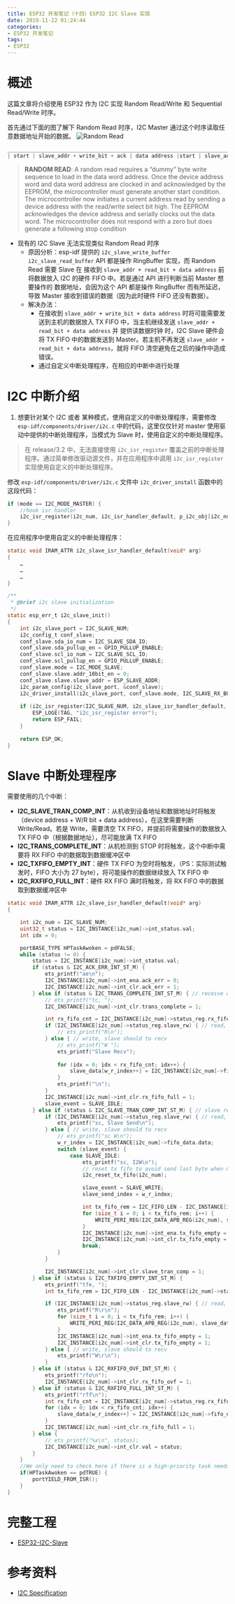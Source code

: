 ```yaml
---
title: ESP32 开发笔记（十四）ESP32 I2C Slave 实现
date: 2019-11-22 01:24:44
categories:
- ESP32 开发笔记
tags:
- ESP32
---
```


# 概述

这篇文章将介绍使用 ESP32 作为 I2C 实现 Random Read/Write 和  Sequential Read/Write 时序。

首先通过下面的图了解下 Random Read 时序，I2C Master 通过这个时序读取任意数据地址开始的数据。
![Random Read](https://img-blog.csdnimg.cn/20191123145556881.png?x-oss-process=image/watermark,type_ZmFuZ3poZW5naGVpdGk,shadow_10,text_aHR0cHM6Ly9ibG9nLmNzZG4ubmV0L3FxXzI3MTE0Mzk3,size_16,color_FFFFFF,t_70)

<!--more-->

```c
___________________________________________________________________________________________________________________________________________________
| start | slave_addr + write_bit + ack | data address |start | slave_addr + read_bit + ack |  read n-1 bytes + ack | read 1 byte + nack | stop |
```

> **RANDOM READ**: A random read requires a “dummy” byte write sequence to load in the data word address. Once the device address word and data word address are clocked in and acknowledged by the EEPROM, the microcontroller must generate another start condition.
> The microcontroller now initiates a current address read by sending a device address with the read/write select bit high. The EEPROM acknowledges the device address and serially clocks out the data word. The microcontroller does not respond with a zero but does generate a following stop condition 

 - 现有的 I2C Slave 无法实现类似 Random Read 时序
	 - 原因分析：esp-idf 提供的 `i2c_slave_write_buffer` `i2c_slave_read_buffer` API 都是操作 RingBuffer 实现，而 Random Read 需要 Slave 在 接收到 `slave_addr + read_bit + data address` 前将数据放入 I2C 的硬件 FIFO 中。若是通过 API 进行判断当前 Master 想要操作的 数据地址，会因为这个 API 都是操作 RingBuffer 而有所延迟，导致 Master 接收到错误的数据（因为此时硬件 FIFO 还没有数据）。
	 - 解决办法：
		 - 在接收到 `slave_addr + write_bit + data address` 时将可能需要发送到主机的数据放入 TX FIFO 中，当主机继续发送 `slave_addr + read_bit + data address` 并 提供读数据时钟 时，I2C Slave 硬件会将 TX FIFO 中的数据发送到 Master。若主机不再发送 `slave_addr + read_bit + data address`，就将 FIFO 清空避免在之后的操作中造成错误。
		 - 通过自定义中断处理程序，在相应的中断中进行处理

# I2C 中断介绍

 1. 想要针对某个 I2C 或者 某种模式，使用自定义的中断处理程序，需要修改 `esp-idf/components/driver/i2c.c` 中的代码，这里仅仅针对 master 使用驱动中提供的中断处理程序，当模式为 Slave 时，使用自定义的中断处理程序。

> 在 release/3.2 中，无法直接使用 `i2c_isr_register` 覆盖之前的中断处理程序。通过简单修改驱动源文件，并在应用程序中调用 `i2c_isr_register` 实现使用自定义的中断处理程序。

修改 `esp-idf/components/driver/i2c.c` 文件中 `i2c_driver_install`  函数中的这段代码：
```c
if (mode == I2C_MODE_MASTER) {
    //hook isr handler
    i2c_isr_register(i2c_num, i2c_isr_handler_default, p_i2c_obj[i2c_num], intr_alloc_flags, &p_i2c_obj[i2c_num]->intr_handle);
}
```

在应用程序中使用自定义的中断处理程序：

```c
static void IRAM_ATTR i2c_slave_isr_handler_default(void* arg)
{
	…
	…
	…
}

/**
 * @brief i2c slave initialization
 */
static esp_err_t i2c_slave_init()
{
    int i2c_slave_port = I2C_SLAVE_NUM;
    i2c_config_t conf_slave;
    conf_slave.sda_io_num = I2C_SLAVE_SDA_IO;
    conf_slave.sda_pullup_en = GPIO_PULLUP_ENABLE;
    conf_slave.scl_io_num = I2C_SLAVE_SCL_IO;
    conf_slave.scl_pullup_en = GPIO_PULLUP_ENABLE;
    conf_slave.mode = I2C_MODE_SLAVE;
    conf_slave.slave.addr_10bit_en = 0;
    conf_slave.slave.slave_addr = ESP_SLAVE_ADDR;
    i2c_param_config(i2c_slave_port, &conf_slave);
    i2c_driver_install(i2c_slave_port, conf_slave.mode, I2C_SLAVE_RX_BUF_LEN, I2C_SLAVE_TX_BUF_LEN, 0);
    
    if (i2c_isr_register(I2C_SLAVE_NUM, i2c_slave_isr_handler_default, NULL, 0, NULL) != ESP_OK) {
        ESP_LOGE(TAG, "i2c_isr_register error");
        return ESP_FAIL;
    }
    
    return ESP_OK;
}
```

# Slave 中断处理程序

需要使用的几个中断：

 - **I2C_SLAVE_TRAN_COMP_INT**：从机收到设备地址和数据地址时将触发（device address + W/R bit + data address），在这里需要判断 Write/Read。若是 Write，需要清空 TX FIFO，并提前将需要操作的数据放入 TX FIFO 中（根据数据地址），尽可能放满 TX FIFO
 - **I2C_TRANS_COMPLETE_INT**：从机检测到 STOP 时将触发，这个中断中需要将 RX FIFO 中的数据取到数据缓冲区中
 - **I2C_TXFIFO_EMPTY_INT**：硬件 TX FIFO 为空时将触发，（PS：实际测试触发时，FIFO 大小为 27 byte），将可能操作的数据继续放入 TX FIFO 中
 - **I2C_RXFIFO_FULL_INT**：硬件 RX FIFO 满时将触发，将 RX FIFO 中的数据取到数据缓冲区中

```c
static void IRAM_ATTR i2c_slave_isr_handler_default(void* arg)
{

    int i2c_num = I2C_SLAVE_NUM;
    uint32_t status = I2C_INSTANCE[i2c_num]->int_status.val;
    int idx = 0;

    portBASE_TYPE HPTaskAwoken = pdFALSE;
    while (status != 0) {
        status = I2C_INSTANCE[i2c_num]->int_status.val;
        if (status & I2C_ACK_ERR_INT_ST_M) {
            ets_printf("ae\n");
            I2C_INSTANCE[i2c_num]->int_ena.ack_err = 0;
            I2C_INSTANCE[i2c_num]->int_clr.ack_err = 1;
        } else if (status & I2C_TRANS_COMPLETE_INT_ST_M) { // receive data after receive device address + W/R bit and data address
            // ets_printf("tc, ");
            I2C_INSTANCE[i2c_num]->int_clr.trans_complete = 1;

            int rx_fifo_cnt = I2C_INSTANCE[i2c_num]->status_reg.rx_fifo_cnt;
            if (I2C_INSTANCE[i2c_num]->status_reg.slave_rw) { // read, slave should to send
                // ets_printf("R\n");
            } else { // write, slave should to recv
                // ets_printf("W ");
                ets_printf("Slave Recv");
                
                for (idx = 0; idx < rx_fifo_cnt; idx++) {
                    slave_data[w_r_index++] = I2C_INSTANCE[i2c_num]->fifo_data.data;
                }
                ets_printf("\n");
            }
            I2C_INSTANCE[i2c_num]->int_clr.rx_fifo_full = 1;
            slave_event = SLAVE_IDLE;
        } else if (status & I2C_SLAVE_TRAN_COMP_INT_ST_M) { // slave receive device address + W/R bit + data address
            if (I2C_INSTANCE[i2c_num]->status_reg.slave_rw) { // read, slave should to send
                ets_printf("sc, Slave Send\n");
            } else { // write, slave should to recv
                // ets_printf("sc W\n");
                w_r_index = I2C_INSTANCE[i2c_num]->fifo_data.data;
                switch (slave_event) {
                    case SLAVE_IDLE:
                        ets_printf("sc, I2W\n");
                        // reset tx fifo to avoid send last byte when master send read command next.
                        i2c_reset_tx_fifo(i2c_num);

                        slave_event = SLAVE_WRITE;
                        slave_send_index = w_r_index;

                        int tx_fifo_rem = I2C_FIFO_LEN - I2C_INSTANCE[i2c_num]->status_reg.tx_fifo_cnt;
                        for (size_t i = 0; i < tx_fifo_rem; i++) {
                            WRITE_PERI_REG(I2C_DATA_APB_REG(i2c_num), slave_data[slave_send_index++]);
                        }
                        I2C_INSTANCE[i2c_num]->int_ena.tx_fifo_empty = 1;
                        I2C_INSTANCE[i2c_num]->int_clr.tx_fifo_empty = 1;
                        break;
                }
            }

            I2C_INSTANCE[i2c_num]->int_clr.slave_tran_comp = 1;
        } else if (status & I2C_TXFIFO_EMPTY_INT_ST_M) {
            ets_printf("tfe, ");
            int tx_fifo_rem = I2C_FIFO_LEN - I2C_INSTANCE[i2c_num]->status_reg.tx_fifo_cnt;

            if (I2C_INSTANCE[i2c_num]->status_reg.slave_rw) { // read, slave should to send
                ets_printf("R\r\n");
                for (size_t i = 0; i < tx_fifo_rem; i++) {
                    WRITE_PERI_REG(I2C_DATA_APB_REG(i2c_num), slave_data[slave_send_index++]);
                }
                I2C_INSTANCE[i2c_num]->int_ena.tx_fifo_empty = 1;
                I2C_INSTANCE[i2c_num]->int_clr.tx_fifo_empty = 1;
            } else { // write, slave should to recv
                ets_printf("W\r\n");
            }
        } else if (status & I2C_RXFIFO_OVF_INT_ST_M) {
            ets_printf("rfo\n");
            I2C_INSTANCE[i2c_num]->int_clr.rx_fifo_ovf = 1;
        } else if (status & I2C_RXFIFO_FULL_INT_ST_M) {
            ets_printf("rff\n");
            int rx_fifo_cnt = I2C_INSTANCE[i2c_num]->status_reg.rx_fifo_cnt;
            for (idx = 0; idx < rx_fifo_cnt; idx++) {
                slave_data[w_r_index++] = I2C_INSTANCE[i2c_num]->fifo_data.data;
            }
            I2C_INSTANCE[i2c_num]->int_clr.rx_fifo_full = 1;
        } else {
            // ets_printf("%x\n", status);
            I2C_INSTANCE[i2c_num]->int_clr.val = status;
        }
    }
    //We only need to check here if there is a high-priority task needs to be switched.
    if(HPTaskAwoken == pdTRUE) {
        portYIELD_FROM_ISR();
    }
}
```

# 完整工程

 - [ESP32-I2C-Slave](https://github.com/InfiniteYuan/ESP32-I2C-Slave/tree/master)

# 参考资料

 - [I2C Specification](https://www.nxp.com/docs/en/user-guide/UM10204.pdf)
